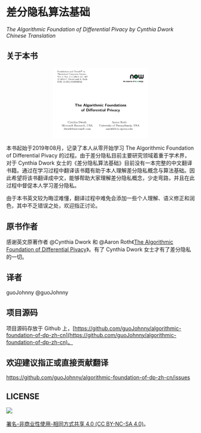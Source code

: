 # 差分隐私算法基础
*The Algorithmic Foundation of Differential Pivacy by Cynthia Dwork Chinese Translation*

## 关于本书

<p align="center">
  <a href="#">
    <img src="assets/images/cover.png" width="50%" height="50%" alt="The Algorithmic Foundation of Differential Pivacy by Cynthia Dwork Chinese Translation">
  </a>
</p>


本书起始于2019年08月，记录了本人从零开始学习 The Algorithmic Foundation of Differential Pivacy  的过程。由于差分隐私目前主要研究领域着重于学术界，对于 Cynthia Dwork 女士的《差分隐私算法基础》目前没有一本完整的中文翻译书籍。通过在学习过程中翻译该书籍有助于本人理解差分隐私概念与算法基础。因此希望将该书翻译成中文，能够帮助大家理解差分隐私概念，少走弯路，并且在此过程中督促本人学习差分隐私。  

由于本书英文较为晦涩难懂，翻译过程中难免会添加一些个人理解、语义修正和润色，其中不乏错误之处，欢迎指正讨论。  

## 原书作者

感谢英文原著作者 @Cynthia Dwork 和 @Aaron Roth《[The Algorithmic Foundation of Differential Pivacy](https://www.cis.upenn.edu/~aaroth/Papers/privacybook.pdf)》。有了 Cynthia Dwork 女士才有了差分隐私的一切。   

## 译者

guoJohnny @guoJohnny

## 项目源码

项目源码存放于 Github 上，[https://github.com/guoJohnny/algorithmic-foundation-of-dp-zh-cn](https://github.com/guoJohnny/algorithmic-foundation-of-dp-zh-cn)。  

## 欢迎建议指正或直接贡献翻译

https://github.com/guoJohnny/algorithmic-foundation-of-dp-zh-cn/issues  

## LICENSE

![](https://licensebuttons.net/l/by-nc-sa/4.0/88x31.png)

[署名-非商业性使用-相同方式共享 4.0 (CC BY-NC-SA 4.0)](https://creativecommons.org/licenses/by-nc-sa/4.0/deed.zh)。

